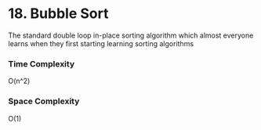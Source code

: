 # 18. Bubble Sort

The standard double loop in-place sorting algorithm which almost everyone learns when
they first starting learning sorting algorithms

### Time Complexity

O(n^2)

### Space Complexity

O(1)

